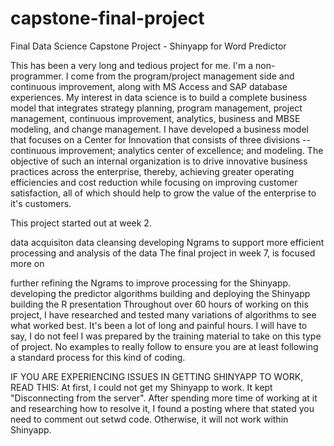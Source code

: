 # capstone-final-project

Final Data Science Capstone Project - Shinyapp for Word Predictor

This has been a very long and tedious project for me. I'm a non-programmer. I come from the program/project management side and continuous improvement, along with MS Access and SAP database experiences. My interest in data science is to build a complete business model that integrates strategy planning, program management, project management, continuous improvement, analytics, business and MBSE modeling, and change management. I have developed a business model that focuses on a Center for Innovation that consists of three divisions -- continuous improvement; analytics center of excellence; and modeling. The objective of such an internal organization is to drive innovative business practices across the enterprise, thereby, achieving greater operating efficiencies and cost reduction while focusing on improving customer satisfaction, all of which should help to grow the value of the enterprise to it's customers.

This project started out at week 2.

data acquisiton
data cleansing
developing Ngrams to support more efficient processing
and analysis of the data
The final project in week 7, is focused more on

further refining the Ngrams to improve processing for the Shinyapp.
developing the predictor algorithms
building and deploying the Shinyapp
building the R presentation
Throughout over 60 hours of working on this project, I have researched and tested many variations of algorithms to see what worked best. It's been a lot of long and painful hours. I will have to say, I do not feel I was prepared by the training material to take on this type of project. No examples to really follow to ensure you are at least following a standard process for this kind of coding.

IF YOU ARE EXPERIENCING ISSUES IN GETTING SHINYAPP TO WORK, READ THIS: At first, I could not get my Shinyapp to work. It kept "Disconnecting from the server". After spending more time of working at it and researching how to resolve it, I found a posting where that stated you need to comment out setwd code. Otherwise, it will not work within Shinyapp.
